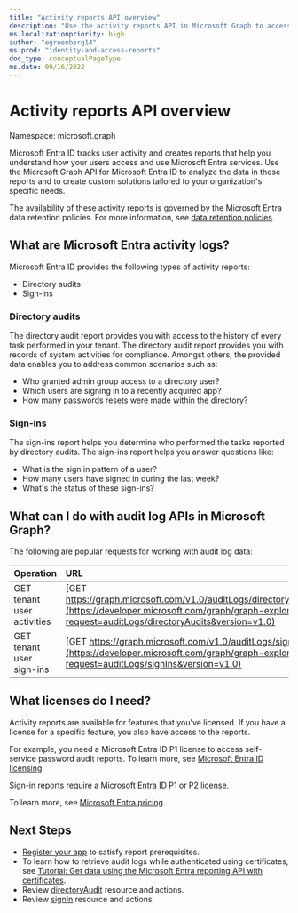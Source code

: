```yaml
---
title: "Activity reports API overview"
description: "Use the activity reports API in Microsoft Graph to access the reports that Microsoft Entra ID creates to help you track user activity in a tenant."
ms.localizationpriority: high
author: "egreenberg14"
ms.prod: "identity-and-access-reports"
doc_type: conceptualPageType
ms.date: 09/16/2022
---
```


# Activity reports API overview

Namespace: microsoft.graph

Microsoft Entra ID tracks user activity and creates reports that help you understand how your users access and use Microsoft Entra services. Use the Microsoft Graph API for Microsoft Entra ID to analyze the data in these reports and to create custom solutions tailored to your organization's specific needs.

The availability of these activity reports is governed by the Microsoft Entra data retention policies. For more information, see [data retention policies](/azure/active-directory/reports-monitoring/reference-reports-data-retention#how-long-does-azure-ad-store-the-data).

<a name='what-are-azure-ad-activity-logs'></a>

## What are Microsoft Entra activity logs?

Microsoft Entra ID provides the following types of activity reports:

- Directory audits
- Sign-ins

### Directory audits

The directory audit report provides you with access to the history of every task performed in your tenant. The directory audit report provides you with records of system activities for compliance. Amongst others, the provided data enables you to address common scenarios such as:

- Who granted admin group access to a directory user?
- Which users are signing in to a recently acquired app?
- How many passwords resets were made within the directory?

### Sign-ins

The sign-ins report helps you determine who performed the tasks reported by directory audits. The sign-ins report helps you answer questions like:

- What is the sign in pattern of a user?
- How many users have signed in during the last week?
- What's the status of these sign-ins?

## What can I do with audit log APIs in Microsoft Graph?

The following are popular requests for working with audit log data:

Operation | URL
:----------|:----
GET tenant user activities | [GET https://graph.microsoft.com/v1.0/auditLogs/directoryAudits](https://developer.microsoft.com/graph/graph-explorer?request=auditLogs/directoryAudits&version=v1.0)
GET tenant user sign-ins | [GET https://graph.microsoft.com/v1.0/auditLogs/signIns](https://developer.microsoft.com/graph/graph-explorer?request=auditLogs/signIns&version=v1.0)

## What licenses do I need?

Activity reports are available for features that you've licensed. If you have a license for a specific feature, you also have access to the reports.

For example, you need a Microsoft Entra ID P1 license to access self-service password audit reports.  To learn more, see [Microsoft Entra ID licensing](https://azure.microsoft.com/pricing/details/active-directory/).

Sign-in reports require a Microsoft Entra ID P1 or P2 license.

To learn more, see [Microsoft Entra pricing](https://azure.microsoft.com/pricing/details/active-directory/).

## Next Steps

- [Register your app](/azure/active-directory/active-directory-reporting-api-prerequisites-azure-portal) to satisfy report prerequisites. 
- To learn how to retrieve audit logs while authenticated using certificates, see [Tutorial: Get data using the Microsoft Entra reporting API with certificates](/azure/active-directory/reports-monitoring/tutorial-access-api-with-certificates).   
- Review [directoryAudit](directoryaudit.md) resource and actions.
- Review [signIn](signin.md) resource and actions. 
<!--
{
  "type": "#page.annotation",
  "suppressions": [
  ]
}
-->
